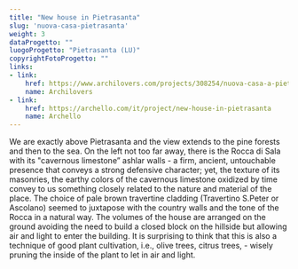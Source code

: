 ```yaml
---
title: "New house in Pietrasanta"
slug: 'nuova-casa-pietrasanta'
weight: 3
dataProgetto: ""
luogoProgetto: "Pietrasanta (LU)"
copyrightFotoProgetto: ""
links:
- link:
    href: https://www.archilovers.com/projects/308254/nuova-casa-a-pietrasanta.html
    name: Archilovers
- link:
    href: https://archello.com/it/project/new-house-in-pietrasanta
    name: Archello
---
```

We are exactly above Pietrasanta and the view extends to the pine forests and then to the sea.
On the left not too far away, there is the Rocca di Sala with its "cavernous limestone” ashlar walls - a firm, ancient, untouchable presence that conveys a strong defensive character; yet, the texture of its masonries, the earthy colors of the cavernous limestone oxidized by time convey to us something closely related to the nature and material of the place.
The choice of pale brown travertine cladding (Travertino S.Peter or Ascolano) seemed to juxtapose with the country walls and the tone of the Rocca in a natural way.
The volumes of the house are arranged on the ground avoiding the need to build a closed block on the hillside but allowing air and light to enter the building. It is surprising to think that this is also a technique of good plant cultivation, i.e., olive trees, citrus trees, - wisely pruning the inside of the plant to let in air and light.